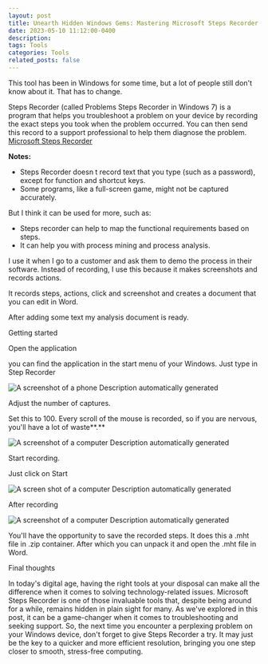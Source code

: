 ```yaml
---
layout: post
title: Unearth Hidden Windows Gems: Mastering Microsoft Steps Recorder for Troubleshooting and Analysis
date: 2023-05-10 11:12:00-0400
description: 
tags: Tools
categories: Tools
related_posts: false
---
```


This tool has been in Windows for some time, but a lot of people still don't know about it. That has to change.

Steps Recorder (called Problems Steps Recorder in Windows 7) is a program that helps you troubleshoot a problem on your device by recording the exact steps you took when the problem occurred. You can then send this record to a support professional to help them diagnose the problem. [Microsoft Steps Recorder](https://support.microsoft.com/en-us/windows/record-steps-to-reproduce-a-problem-46582a9b-620f-2e36-00c9-04e25d784e47)

**Notes:**

*   Steps Recorder doesn t record text that you type (such as a password), except for function and shortcut keys.
*   Some programs, like a full-screen game, might not be captured accurately.

But I think it can be used for more, such as:

*   Steps recorder can help to map the functional requirements based on steps.
*   It can help you with process mining and process analysis.

I use it when I go to a customer and ask them to demo the process in their software. Instead of recording, I use this because it makes screenshots and records actions.

It records steps, actions, click and screenshot and creates a document that you can edit in Word.

After adding some text my analysis document is ready.

Getting started

Open the application

you can find the application in the start menu of your Windows. Just type in Step Recorder

![A screenshot of a phone
Description automatically generated](Unearth%20Hidden%20Windows%20Gem_files/image001.png)

Adjust the number of captures.

Set this to 100. Every scroll of the mouse is recorded, so if you are nervous, you'll have a lot of waste**.**

![A screenshot of a computer
Description automatically generated](Unearth%20Hidden%20Windows%20Gem_files/image002.png)

Start recording.

Just click on Start

![A screen shot of a computer
Description automatically generated](Unearth%20Hidden%20Windows%20Gem_files/image003.png)

After recording

![A screenshot of a computer
Description automatically generated](Unearth%20Hidden%20Windows%20Gem_files/image004.png)

You'll have the opportunity to save the recorded steps. It does this a .mht file in .zip container. After which you can unpack it and open the .mht file in Word.

Final thoughts

In today's digital age, having the right tools at your disposal can make all the difference when it comes to solving technology-related issues. Microsoft Steps Recorder is one of those invaluable tools that, despite being around for a while, remains hidden in plain sight for many. As we've explored in this post, it can be a game-changer when it comes to troubleshooting and seeking support. So, the next time you encounter a perplexing problem on your Windows device, don't forget to give Steps Recorder a try. It may just be the key to a quicker and more efficient resolution, bringing you one step closer to smooth, stress-free computing.